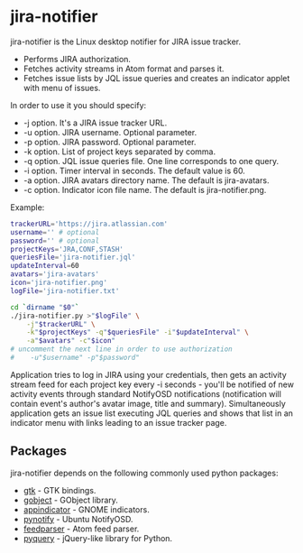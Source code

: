 jira-notifier
=========

jira-notifier is the Linux desktop notifier for JIRA issue tracker.

  - Performs JIRA authorization.
  - Fetches activity streams in Atom format and parses it.
  - Fetches issue lists by JQL issue queries and creates an indicator applet with menu of issues.

In order to use it you should specify:
  - -j option. It's a JIRA issue tracker URL.
  - -u option. JIRA username. Optional parameter.
  - -p option. JIRA password. Optional parameter.
  - -k option. List of project keys separated by comma.
  - -q option. JQL issue queries file. One line corresponds to one query.
  - -i option. Timer interval in seconds. The default value is 60.
  - -a option. JIRA avatars directory name. The default is jira-avatars.
  - -c option. Indicator icon file name. The default is jira-notifier.png.

Example:
```sh
trackerURL='https://jira.atlassian.com'
username='' # optional
password='' # optional
projectKeys='JRA,CONF,STASH'
queriesFile='jira-notifier.jql'
updateInterval=60
avatars='jira-avatars'
icon='jira-notifier.png'
logFile='jira-notifier.txt'

cd `dirname "$0"`
./jira-notifier.py >"$logFile" \
    -j"$trackerURL" \
    -k"$projectKeys" -q"$queriesFile" -i"$updateInterval" \
    -a"$avatars" -c"$icon"
# uncomment the next line in order to use authorization
#    -u"$username" -p"$password"
```

Application tries to log in JIRA using your credentials, then gets an activity stream feed for each project key every -i seconds - you'll be notified of new activity events through standard NotifyOSD notifications (notification will contain event's author's avatar image, title and summary). Simultaneously application gets an issue list executing JQL queries and shows that list in an indicator menu with links leading to an issue tracker page.

Packages
-----------

jira-notifier depends on the following commonly used python packages:

* [gtk] - GTK bindings.
* [gobject] - GObject library.
* [appindicator] - GNOME indicators.
* [pynotify] - Ubuntu NotifyOSD.
* [feedparser] - Atom feed parser.
* [pyquery] - jQuery-like library for Python.

[gtk]:http://www.pygtk.org/
[gobject]:https://pypi.python.org/pypi/PyGObject/
[appindicator]:http://developer.ubuntu.com/api/devel/ubuntu-12.04/c/appindicator/
[pynotify]:http://www.galago-project.org/news/index.php
[feedparser]:https://pypi.python.org/pypi/feedparser
[pyquery]:https://pypi.python.org/pypi/pyquery
